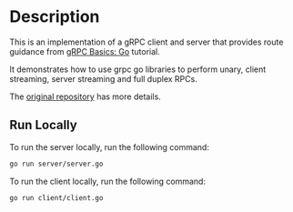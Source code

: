 # Description

This is an implementation of a gRPC client and server that provides route guidance
from [gRPC Basics: Go](https://grpc.io/docs/tutorials/basic/go.html) tutorial.

It demonstrates how to use grpc go libraries to perform unary, client streaming, server streaming and full duplex RPCs.

The [original repository](https://github.com/grpc/grpc-go/tree/master/examples/route_guide) has more details.

## Run Locally

To run the server locally, run the following command:

```sh
go run server/server.go
```

To run the client locally, run the following command:

```sh
go run client/client.go
```